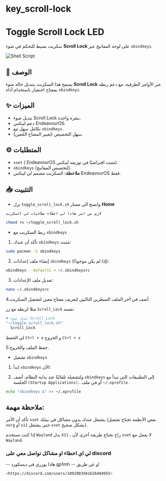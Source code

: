 # key_scroll-lock


# Toggle Scroll Lock LED

سكربت بسيط للتحكم في ضوء **Scroll Lock** على لوحة المفاتيح عبر `xbindkeys`.

![Shell Script](https://img.shields.io/badge/Shell_Script-%23121011.svg?style=for-the-badge&logo=gnu-bash&logoColor=white)

## 📜 الوصف
يسمح هذا السكربت بتبديل حالة ضوء **Scroll Lock** عبر الأوامر الطرفية، مع دعم ربطه بمفتاح اختصار باستخدام أداة `xbindkeys`.

## ✨ الميزات
- تبديل ضوء Scroll Lock بنقرة واحدة.
- دعم  لينكس EndeavourOS.
- تكامل سهل مع `xbindkeys`.
- سهل التخصيص (تغيير المفتاح المُعين).

## ⚙️ المتطلبات
- `xset` ( EndeavourOS مثبت افتراضيًا في توزيعه لينكس).
- `xbindkeys` (لتخصيص المفاتيح).
- **ملاحظة:** السكربت مصمم لي لينكس EndeavourOS فقط.


## 📥 التثبيت

- نزل `toggle_scroll_lock.sh` وانسخ الى مسار **Home** 

`لازم من امر هادا لي اعطاء صلاحيات لي السكربت `

```bash
chmod +x ~/toggle_scroll_lock.sh
```

- ربط السكربت مع `xbindkeys`

1. تأكد أن عندك `xbindkeys` مثبت:
```bash
sudo pacman -S xbindkeys
```


2. إنشاء ملف إعدادات `xbindkeys` (إذا لم يكن موجودًا):
```bash
xbindkeys --defaults > ~/.xbindkeysrc
```
3. تعديل ملف الإعدادات:
```bash
nano ~/.xbindkeysrc
```

4.أضف في آخر الملف السطرين التاليين لتعريف مفتاح معين لتشغيل السكربت.

مثلا لربطه مع زر `Scroll_Lock` نفسه:

```bash
# تبديل ضوء Scroll Lock
"~/toggle_scroll_lock.sh"
  Scroll_Lock

```
لي الحفظ  `Ctrl + o` و الخروج `Ctrl + x`

5.حفظ الملف والخروج.

- تشغيل `xbindkeys`

1. ابدأ `xbindkeys`  الآن:

2. ولتشغيله تلقائيًا عند بداية النظام، أضف `xbindkeys` إلى التطبيقات التي تبدأ مع الجلسة `(Startup Applications)،` أو في ملف `~/.xprofile` .

```bash
echo "xbindkeys &" >> ~/.xprofile
```

## ملاحظة مهمة:
تأكد أن الأمر `xset` يشتغل عندك بدون مشاكل في بيئتك (بعض الأنظمة تحتاج تشغيل `xorg` أو `x11` حتى يشتغل `xset` بشكل صحيح).

إذا كنت تستخدم `Wayland` بدل `X11` ، راح نحتاج طريقة أخرى لأن `xset` لا يعمل مع `Wayland`.

### لي اي اخطاء او مشاكل تواصل معي على discord 

-- هادا يوزري في ديسكورد gp1mh 
-- او عن طريق 
```bash
<https://discord.com/users/1092903941626404955>
```



































